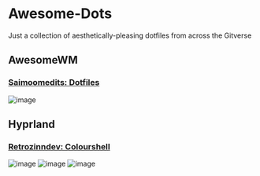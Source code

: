 # Awesome-Dots
Just a collection of aesthetically-pleasing dotfiles from across the Gitverse 


 ## AwesomeWM
  
### [Saimoomedits: Dotfiles](https://github.com/saimoomedits/dotfiles) 
![image](https://github.com/user-attachments/assets/781b1bef-2414-4189-b4cc-90a0360282ee)


## Hyprland

### [Retrozinndev: Colourshell](https://github.com/retrozinndev/colorshell)
![image](https://github.com/user-attachments/assets/529a5372-2f36-43bc-b70d-f85f37941af3)
![image](https://github.com/user-attachments/assets/717d9549-e419-4a31-a1bf-1af78aa7f136)
![image](https://github.com/user-attachments/assets/ede55d18-6f6d-4c81-91f4-a18cbe17fc28)
